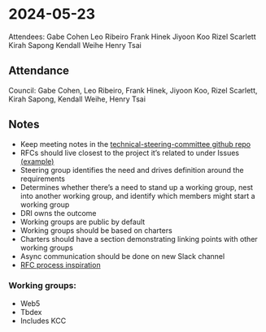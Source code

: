 # 2024-05-23
Attendees: Gabe Cohen Leo Ribeiro Frank Hinek Jiyoon Koo Rizel Scarlett Kirah Sapong Kendall Weihe Henry Tsai

## Attendance
Council: Gabe Cohen, Leo Ribeiro, Frank Hinek, Jiyoon Koo, Rizel Scarlett, Kirah Sapong, Kendall Weihe, Henry Tsai

## Notes
- Keep meeting notes in the [technical-steering-committee github repo](https://github.com/TBD54566975/technical-steering-committee/tree/main/meeting-notes)
- RFCs should live closest to the project it’s related to under Issues [(example)](https://github.com/TBD54566975/known-customer-credential/issues/27)
- Steering group identifies the need and drives definition around the requirements
- Determines whether there’s a need to stand up a working group, nest into another working group, and identify which members might start a working group
- DRI owns the outcome
- Working groups are public by default
- Working groups should be based on charters
- Charters should have a section demonstrating linking points with other working groups
- Async communication should be done on new Slack channel 
- [RFC process inspiration](https://github.com/withastro/roadmap?tab=readme-ov-file) 

### Working groups:
- Web5
- Tbdex
 - Includes KCC
